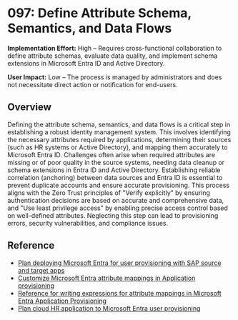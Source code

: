# 097: Define Attribute Schema, Semantics, and Data Flows

**Implementation Effort:** High – Requires cross-functional collaboration to define attribute schemas, evaluate data quality, and implement schema extensions in Microsoft Entra ID and Active Directory.

**User Impact:** Low – The process is managed by administrators and does not necessitate direct action or notification for end-users.

## Overview

Defining the attribute schema, semantics, and data flows is a critical step in establishing a robust identity management system. This involves identifying the necessary attributes required by applications, determining their sources (such as HR systems or Active Directory), and mapping them accurately to Microsoft Entra ID. Challenges often arise when required attributes are missing or of poor quality in the source systems, needing data cleanup or schema extensions in Entra ID and Active Directory. Establishing reliable correlation (anchoring) between data sources and Entra ID is essential to prevent duplicate accounts and ensure accurate provisioning. This process aligns with the Zero Trust principles of "Verify explicitly" by ensuring authentication decisions are based on accurate and comprehensive data, and "Use least privilege access" by enabling precise access control based on well-defined attributes. Neglecting this step can lead to provisioning errors, security vulnerabilities, and compliance issues.

## Reference

* [Plan deploying Microsoft Entra for user provisioning with SAP source and target apps](https://learn.microsoft.com/en-us/entra/identity/app-provisioning/plan-sap-user-source-and-target)
* [Customize Microsoft Entra attribute mappings in Application provisioning](https://learn.microsoft.com/en-us/entra/identity/app-provisioning/customize-application-attributes)
* [Reference for writing expressions for attribute mappings in Microsoft Entra Application Provisioning](https://learn.microsoft.com/en-us/entra/identity/app-provisioning/functions-for-customizing-application-data)
* [Plan cloud HR application to Microsoft Entra user provisioning](https://learn.microsoft.com/en-us/entra/identity/app-provisioning/plan-cloud-hr-provision)


